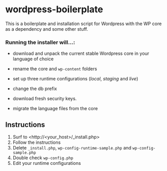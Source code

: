 # wordpress-boilerplate

This is a boilerplate and installation script for Wordpress with the WP core as a dependency and some other stuff. 

### Running the installer will…:

- download and unpack the current stable Wordpress core in your language of choice

- rename the core and `wp-content` folders

- set up three runtime configurations (_local_, _staging_ and _live_)

- change the db prefix

- download fresh security keys.

- migrate the language files from the core


## Instructions

1. Surf to <http://<your_host>/_install.php>
2. Follow the instructions
3. Delete `_install.php`, `wp-config-runtime-sample.php` and `wp-config-sample.php`
4. Double check `wp-config.php`
5. Edit your runtime configurations